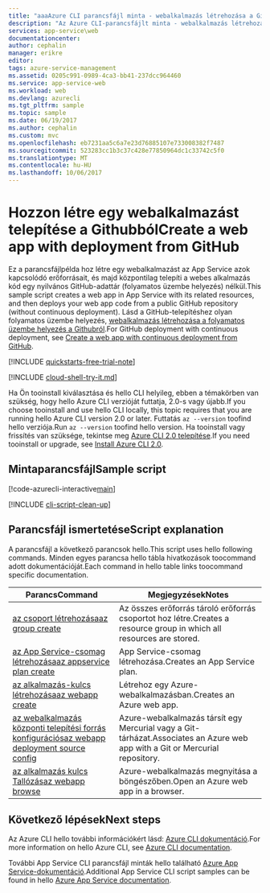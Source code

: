 ```yaml
---
title: "aaaAzure CLI parancsfájl minta - webalkalmazás létrehozása a Githubról telepítés |} Microsoft Docs"
description: "Az Azure CLI-parancsfájlt minta - webalkalmazás létrehozása a Githubról telepítés"
services: app-service\web
documentationcenter: 
author: cephalin
manager: erikre
editor: 
tags: azure-service-management
ms.assetid: 0205c991-0989-4ca3-bb41-237dcc964460
ms.service: app-service-web
ms.workload: web
ms.devlang: azurecli
ms.tgt_pltfrm: sample
ms.topic: sample
ms.date: 06/19/2017
ms.author: cephalin
ms.custom: mvc
ms.openlocfilehash: eb7231aa5c6a7e23d76885107e733008382f7487
ms.sourcegitcommit: 523283cc1b3c37c428e77850964dc1c33742c5f0
ms.translationtype: MT
ms.contentlocale: hu-HU
ms.lasthandoff: 10/06/2017
---
```

# <a name="create-a-web-app-with-deployment-from-github"></a><span data-ttu-id="4268e-103">Hozzon létre egy webalkalmazást telepítése a Githubból</span><span class="sxs-lookup"><span data-stu-id="4268e-103">Create a web app with deployment from GitHub</span></span>

<span data-ttu-id="4268e-104">Ez a parancsfájlpélda hoz létre egy webalkalmazást az App Service azok kapcsolódó erőforrásait, és majd központilag telepíti a webes alkalmazás kód egy nyilvános GitHub-adattár (folyamatos üzembe helyezés) nélkül.</span><span class="sxs-lookup"><span data-stu-id="4268e-104">This sample script creates a web app in App Service with its related resources, and then deploys your web app code from a public GitHub repository (without continuous deployment).</span></span> <span data-ttu-id="4268e-105">Lásd a GitHub-telepítéshez olyan folyamatos üzembe helyezés, [webalkalmazás létrehozása a folyamatos üzembe helyezés a Githubról](app-service-cli-continuous-deployment-github.md).</span><span class="sxs-lookup"><span data-stu-id="4268e-105">For GitHub deployment with continuous deployment, see [Create a web app with continuous deployment from GitHub](app-service-cli-continuous-deployment-github.md).</span></span>

[!INCLUDE [quickstarts-free-trial-note](../../../includes/quickstarts-free-trial-note.md)]

[!INCLUDE [cloud-shell-try-it.md](../../../includes/cloud-shell-try-it.md)]

<span data-ttu-id="4268e-106">Ha Ön tooinstall kiválasztása és hello CLI helyileg, ebben a témakörben van szükség, hogy hello Azure CLI verzióját futtatja, 2.0-s vagy újabb.</span><span class="sxs-lookup"><span data-stu-id="4268e-106">If you choose tooinstall and use hello CLI locally, this topic requires that you are running hello Azure CLI version 2.0 or later.</span></span> <span data-ttu-id="4268e-107">Futtatás `az --version` toofind hello verziója.</span><span class="sxs-lookup"><span data-stu-id="4268e-107">Run `az --version` toofind hello version.</span></span> <span data-ttu-id="4268e-108">Ha tooinstall vagy frissítés van szüksége, tekintse meg [Azure CLI 2.0 telepítése]( /cli/azure/install-azure-cli).</span><span class="sxs-lookup"><span data-stu-id="4268e-108">If you need tooinstall or upgrade, see [Install Azure CLI 2.0]( /cli/azure/install-azure-cli).</span></span> 

## <a name="sample-script"></a><span data-ttu-id="4268e-109">Mintaparancsfájl</span><span class="sxs-lookup"><span data-stu-id="4268e-109">Sample script</span></span>

[!code-azurecli-interactive[main](../../../cli_scripts/app-service/deploy-github/deploy-github.sh?highlight=3 "Create a web app with deployment from GitHub")]

[!INCLUDE [cli-script-clean-up](../../../includes/cli-script-clean-up.md)]

## <a name="script-explanation"></a><span data-ttu-id="4268e-110">Parancsfájl ismertetése</span><span class="sxs-lookup"><span data-stu-id="4268e-110">Script explanation</span></span> 

<span data-ttu-id="4268e-111">A parancsfájl a következő parancsok hello.</span><span class="sxs-lookup"><span data-stu-id="4268e-111">This script uses hello following commands.</span></span> <span data-ttu-id="4268e-112">Minden egyes parancsa hello tábla hivatkozások toocommand adott dokumentációját.</span><span class="sxs-lookup"><span data-stu-id="4268e-112">Each command in hello table links toocommand specific documentation.</span></span>

| <span data-ttu-id="4268e-113">Parancs</span><span class="sxs-lookup"><span data-stu-id="4268e-113">Command</span></span> | <span data-ttu-id="4268e-114">Megjegyzések</span><span class="sxs-lookup"><span data-stu-id="4268e-114">Notes</span></span> |
|---|---|
| [<span data-ttu-id="4268e-115">az csoport létrehozása</span><span class="sxs-lookup"><span data-stu-id="4268e-115">az group create</span></span>](https://docs.microsoft.com/cli/azure/group#create) | <span data-ttu-id="4268e-116">Az összes erőforrás tároló erőforrás csoportot hoz létre.</span><span class="sxs-lookup"><span data-stu-id="4268e-116">Creates a resource group in which all resources are stored.</span></span> |
| [<span data-ttu-id="4268e-117">az App Service-csomag létrehozása</span><span class="sxs-lookup"><span data-stu-id="4268e-117">az appservice plan create</span></span>](https://docs.microsoft.com/cli/azure/appservice/plan#create) | <span data-ttu-id="4268e-118">App Service-csomag létrehozása.</span><span class="sxs-lookup"><span data-stu-id="4268e-118">Creates an App Service plan.</span></span> |
| [<span data-ttu-id="4268e-119">az alkalmazás-kulcs létrehozása</span><span class="sxs-lookup"><span data-stu-id="4268e-119">az webapp create</span></span>](https://docs.microsoft.com/cli/azure/webapp#create) | <span data-ttu-id="4268e-120">Létrehoz egy Azure-webalkalmazásban.</span><span class="sxs-lookup"><span data-stu-id="4268e-120">Creates an Azure web app.</span></span> |
| [<span data-ttu-id="4268e-121">az webalkalmazás központi telepítési forrás konfigurációs</span><span class="sxs-lookup"><span data-stu-id="4268e-121">az webapp deployment source config</span></span>](https://docs.microsoft.com/cli/azure/webapp/deployment/source#config) | <span data-ttu-id="4268e-122">Azure-webalkalmazás társít egy Mercurial vagy a Git-tárházat.</span><span class="sxs-lookup"><span data-stu-id="4268e-122">Associates an Azure web app with a Git or Mercurial repository.</span></span> |
| [<span data-ttu-id="4268e-123">az alkalmazás kulcs Tallózás</span><span class="sxs-lookup"><span data-stu-id="4268e-123">az webapp browse</span></span>](https://docs.microsoft.com/cli/azure/webapp#browse) | <span data-ttu-id="4268e-124">Azure-webalkalmazás megnyitása a böngészőben.</span><span class="sxs-lookup"><span data-stu-id="4268e-124">Open an Azure web app in a browser.</span></span> |

## <a name="next-steps"></a><span data-ttu-id="4268e-125">Következő lépések</span><span class="sxs-lookup"><span data-stu-id="4268e-125">Next steps</span></span>

<span data-ttu-id="4268e-126">Az Azure CLI hello további információkért lásd: [Azure CLI dokumentáció](https://docs.microsoft.com/cli/azure/overview).</span><span class="sxs-lookup"><span data-stu-id="4268e-126">For more information on hello Azure CLI, see [Azure CLI documentation](https://docs.microsoft.com/cli/azure/overview).</span></span>

<span data-ttu-id="4268e-127">További App Service CLI parancsfájl minták hello található [Azure App Service-dokumentáció](../app-service-cli-samples.md).</span><span class="sxs-lookup"><span data-stu-id="4268e-127">Additional App Service CLI script samples can be found in hello [Azure App Service documentation](../app-service-cli-samples.md).</span></span>
